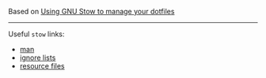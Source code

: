 Based on [Using GNU Stow to manage your dotfiles](https://brandon.invergo.net/news/2012-05-26-using-gnu-stow-to-manage-your-dotfiles.html)

---

Useful `stow` links:
 * [man](https://www.gnu.org/software/stow/manual/html_node/Invoking-Stow.html)
 * [ignore lists](https://www.gnu.org/software/stow/manual/html_node/Types-And-Syntax-Of-Ignore-Lists.html)
 * [resource files](https://www.gnu.org/software/stow/manual/html_node/Resource-Files.html)

